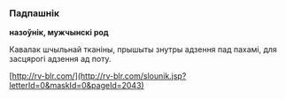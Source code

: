 ### Падпашнік
**назоўнік, мужчынскі род**

Кавалак шчыльнай тканіны, прышыты знутры адзення пад пахамі, для засцярогі адзення ад поту.

<a rel="author">[http://rv-blr.com/](http://rv-blr.com/slounik.jsp?letterId=0&maskId=0&pageId=2043)</a>
